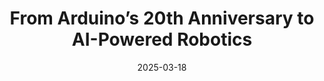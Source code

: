 ---
title: "From Arduino’s 20th Anniversary to AI-Powered Robotics"
date: 2025-03-18
audio: "iotforge_unplugged_250318.mp3"
image: "cover.png"
script: "script.md"
sources: "sources.md"
description: "We celebrate Arduino's 20th anniversary, reflecting on its impact and future. Next, we explore Google DeepMind's Gemini Robotics project, which is integrating advanced AI into robotic hardware. We then discuss Home Assistant's major updates: the expanded Music Assistant and official Matter certification, both of which enhance its position in the smart home space. Lastly, we delve into the creative world of circuit bending, where hackers turn everyday devices into unique musical instruments."
tags: ["podcast", "episode"]
categories: ["Podcasts"]
ShowToc: false
---